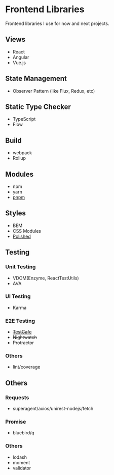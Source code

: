# Frontend Libraries

Frontend libraries I use for now and next projects.

## Views

- React
- Angular
- Vue.js

## State Management

- Observer Pattern (like Flux, Redux, etc)

## Static Type Checker

- TypeScript
- Flow

## Build

- webpack
- Rollup

## Modules

- npm 
- yarn
- [pnpm](https://github.com/pnpm/pnpm)

## Styles

- BEM
- CSS Modules
- [Polished](https://github.com/styled-components/polished)

## Testing

### Unit Testing

- VDOM(Enzyme, ReactTestUtils)
- AVA

### UI Testing

- Karma

### ~~E2E Testing~~

- ~~[TestCafe](https://github.com/DevExpress/testcafe)~~
- ~~Nightwatch~~
- ~~Protractor~~

### Others

- lint/coverage

## Others

### Requests

- superagent/axios/unirest-nodejs/fetch

### Promise

- bluebird/q

### Others

- lodash
- moment
- validator

